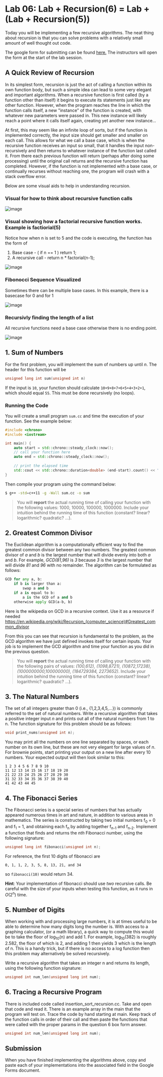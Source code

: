 # Lab 06: Lab + Recursion(6) = Lab + (Lab + Recursion(5))

Today you will be implementing a few recursive algorithms. The neat thing about recursion is that you can solve problems with a relatively small amount of well thought out code. 

The google form for submitting can be found [here.](https://goo.gl/forms/8ouzJARdNmOrgV1K3) The instructors will open the form at the start of the lab session.

## A Quick Review of Recursion

In its simplest form, recursion is just the act of calling a function within its own function body, but such a simple idea can lead to some very elegant and important algorithms. When a recursive function is first called (by a function other than itself) it begins to execute its statements just like any other function. However, when the program reaches the line in which the function calls itself, a new "instance" of the function is created, with whatever new parameters were passed in. This new instance will likely reach a point where it calls itself again, creating yet another new instance...

At first, this may seem like an infinite loop of sorts, but if the function is implemented correctly, the input size should get smaller and smaller on each call. This allows for what we call a base case, which is when the recursive function receives an input so small, that it handles the input non-recursively and then returns to whatever instance of the function last called it. From there each previous function will return (perhaps after doing some processing) until the original call returns and the recursive function has completed. However, if the function is not implemented with a base case, or continually recurses without reaching one, the program will crash with a stack overflow error.

Below are some visual aids to help in understanding recursion.


### Visual for how to think about recursive function calls
![image](https://i.imgur.com/Z5eeHrE.png)


### Visual showing how a factorial recursive function works. Example is factiorial(5)

Notice how when n is set to 5 and the code is executing, the function has the form of 
1. Base case - ( if n == 1 ) return 1;
2. A recursive call - return n * factorial(n-1);

![image](https://i.imgur.com/HAgjJlu.gif)

### Fibonocci Sequence Visualized

Sometimes there can be multiple base cases.
In this example, there is a basecase for 0 and for 1

![image](https://i.imgur.com/rbAZFhN.gif)

### Recursivly finding the length of a list

All recursive functions need a base case otherwise there is no ending point.

![image](https://i.imgur.com/ByMc0mX.gif)


## 1. Sum of Numbers

For the first problem, you will implement the sum of numbers up until _n_. The header for this function will be

```c++
unsigned long int sum(unsigned int n)
```

If the input is `10`, your function should calculate `10+9+8+7+6+5+4+3+2+1`, which should equal `55`.  This must be done recursively (no loops).

### Running the Code

You will create a small program `sum.cc` and time the execution of your function.  See the example below:

```c++
#include <chrono>
#include <iostream>

int main() {
    auto start = std::chrono::steady_clock::now();
    // call your function here
    auto end = std::chrono::steady_clock::now();
    
    // print the elapsed time
    std::cout << std::chrono::duration<double> (end-start).count() << " seconds" << std::endl;
}
```

Then compile your program using the command below:
```bash
$ g++ -std=c++11 -g -Wall sum.cc -o sum
```

>You will **report** the actual running time of calling your function with the following values: 1000, 10000, 100000, 1000000.  Include your intuition behind the running time of this function (constant? linear? logarithmic? quadratic? ...).


## 2. Greatest Common Divisor

The Euclidean algorithm is a computationally efficient way to find the greatest common divisor between any two numbers.
The greatest common divisor of _a_ and _b_ is the largest number that will divide evenly into both _a_ and _b_.
For example, _GCD(81,96)_ is _3_ because _3_ is the largest number that will divide _81_ and _96_ with no remainder.  The algorithm can be formulated as follows:

```python
GCD for any a, b:
    if b is larger than a:
        swap a and b
    if a is equal to b:
        a is the GCD of a and b
    otherwise apply GCD(a-b, b)
```
Here is the wikipedia on GCD in a recursive context. Use it as a resource if needed https://en.wikipedia.org/wiki/Recursion_(computer_science)#Greatest_common_divisor


From this you can see that recursion is fundamental to the problem, as the GCD algorithm we have just defined invokes itself for certain inputs.  Your job is to implement the GCD algorithm and time your function as you did in the previous question.

>You will **report** the actual running time of calling your function with the following pairs of values: _(100,612), (1098,8721), (10872,17238), (1000000000,100000000), (184729384, 2273652)_.  Include your intuition behind the running time of this function (constant? linear? logarithmic? quadratic? ...).


## 3. The Natural Numbers

The set of all integers greater than 0 (i.e., {1,2,3,4,5,...}) is commonly referred to the set of natural numbers. Write a recursive algorithm that takes a positive integer input _n_ and prints out all of the natural numbers from 1 to n. The function signature for this problem should be as follows:

```C++
void print_nums(unsigned int n);
```

You may print all the numbers on one line separated by spaces, or each number on its own line, but these are not very elegant for large values of _n_. For brownie points, start printing your output on a new line after every 10 numbers. Your expected output will then look similar to this:

```
1 2 3 4 5 6 7 8 9 10 
11 12 13 14 15 16 17 18 19 20 
21 22 23 24 25 26 27 28 29 30 
31 32 33 34 35 36 37 38 39 40 
41 42 43 44 45 
```


## 4. The Fibonacci Series

The Fibonacci series is a special series of numbers that has actually appeared numerous times in art and nature, in addition to various areas in mathematics. The series is constructed by taking two initial numbers f<sub>0</sub> = 0 and f<sub>1</sub> = 1, and obtaining each f<sub>n</sub> by adding together f<sub>n-1</sub> and f<sub>n-2</sub>. Implement a function that finds and returns the _nth_ Fibonacci number, using the following signature:

```C++
unsigned long int fibonacci(unsigned int n);
```

For reference, the first 10 digits of fibonacci are

    0, 1, 1, 2, 3, 5, 8, 13, 21, and 34
    
so `fibonacci(10)` would return 34.

**Hint**: Your implementation of fibonacci should use _two_ recursive calls. Be careful with the size of your inputs when testing this function, as it runs in _O_(2<sup>n</sup>) time.
 
## 5. Number of Digits

When working with and processing large numbers, it is at times useful to be able to determine how many digits long the number is. With access to a graphing calculator, (or a math library), a quick way to compute this would be to take the floor of log<sub>10</sub>(n) and add 1. For example, log<sub>10</sub>(382) is roughly 2.582, the floor of which is 2, and adding 1 then yields 3 which is the length of n. This is a handy trick, but if there is no access to a log function then this problem may alternatively be solved recursively.

Write a recursive algorithm that takes an integer n and returns its length, using the following function signature:

```C++
unsigned int num_len(unsigned long int num);
```

## 6. Tracing a Recursive Program

There is included code called insertion_sort_recursion.cc. Take and open that code and read it. There is an example array in the main that the program will test on. Trace the code by hand starting at main. Keep track of the function calls in order of their call and then paste the functions that were called with the proper params in the question 6 box form answer.

```C++
unsigned int num_len(unsigned long int num);
```

## Submission

When you have finished implementing the algorithms above, copy and paste each of your implementations into the associated field in the Google Forms document.
